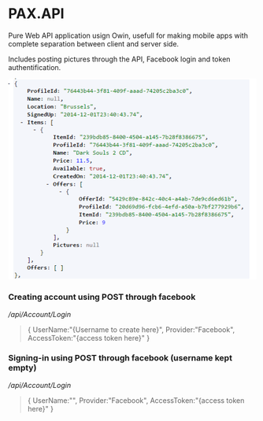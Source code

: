 PAX.API
=======

Pure Web API application usign Owin, usefull for making mobile apps with complete separation between client and server side.

Includes posting pictures through the API, Facebook login and token authentification.

![alt tag](https://raw.githubusercontent.com/nightwolfz/PAX.API/master/PAX/Content/preview.png)


### Creating account using POST through facebook
*/api/Account/Login*
> {
> UserName:"{Username to create here}",
> Provider:"Facebook",
> AccessToken:"{access token here}"
> }

### Signing-in using POST through facebook (username kept empty)
*/api/Account/Login*
> {
> UserName:"",
> Provider:"Facebook",
> AccessToken:"{access token here}"
> }
